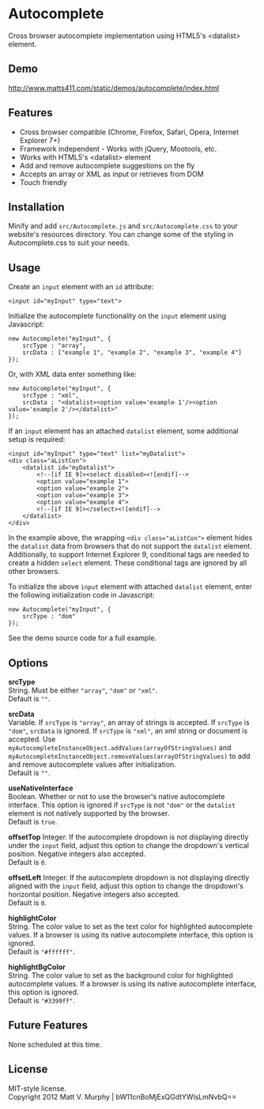 Autocomplete
============

Cross browser autocomplete implementation using HTML5's &lt;datalist&gt; element.

Demo
----

http://www.matts411.com/static/demos/autocomplete/index.html

Features
--------

* Cross browser compatible (Chrome, Firefox, Safari, Opera, Internet Explorer 7+)
* Framework independent - Works with jQuery, Mootools, etc.
* Works with HTML5's &lt;datalist&gt; element
* Add and remove autocomplete suggestions on the fly
* Accepts an array or XML as input or retrieves from DOM
* Touch friendly

Installation
------------

Minify and add `src/Autocomplete.js` and `src/Autocomplete.css` to your website's 
resources directory. You can change some of the styling in Autocomplete.css to suit 
your needs.

Usage
-----

Create an `input` element with an `id` attribute:

    <input id="myInput" type="text">

Initialize the autocomplete functionality on the `input` element using Javascript:

    new Autocomplete("myInput", {
        srcType : "array", 
        srcData : ["example 1", "example 2", "example 3", "example 4"]
    });

Or, with XML data enter something like:

    new Autocomplete("myInput", {
        srcType : "xml", 
        srcData : "<datalist><option value='example 1'/><option value='example 2'/></datalist>"
    });

If an `input` element has an attached `datalist` element, some additional setup is 
required:

    <input id="myInput" type="text" list="myDatalist">
    <div class="aListCon">
        <datalist id="myDatalist">
            <!--[if IE 9]><select disabled><![endif]-->
            <option value="example 1">
            <option value="example 2">
            <option value="example 3">
            <option value="example 4">
            <!--[if IE 9]></select><![endif]-->
        </datalist>
    </div>

In the example above, the wrapping `<div class="aListCon">` element hides the `datalist` 
data from browsers that do not support the `datalist` element. Additionally, to support 
Internet Explorer 9, conditional tags are needed to create a hidden `select` element. 
These conditional tags are ignored by all other browsers.

To initialize the above `input` element with attached `datalist` element, enter the 
following initialization code in Javascript:

    new Autocomplete("myInput", {
        srcType : "dom"
    });

See the demo source code for a full example.

Options
-------

**srcType**  
String. Must be either `"array"`, `"dom"` or `"xml"`.  
Default is `""`.

**srcData**  
Variable. If `srcType` is `"array"`, an array of strings is accepted. If `srcType` is `"dom"`, `srcData` 
is ignored. If `srcType` is `"xml"`, an xml string or document is accepted. Use 
`myAutocompleteInstanceObject.addValues(arrayOfStringValues)` and 
`myAutocompleteInstanceObject.removeValues(arrayOfStringValues)` to add and remove autocomplete values 
after initialization.  
Default is `""`.

**useNativeInterface**  
Boolean. Whether or not to use the browser's native autocomplete interface. This option is ignored if 
`srcType` is not `"dom"` or the `datalist` element is not natively supported by the browser.  
Default is `true`.

**offsetTop**
Integer. If the autocomplete dropdown is not displaying directly under the `input` field, adjust this 
option to change the dropdown's vertical position. Negative integers also accepted.  
Default is `0`.

**offsetLeft**
Integer. If the autocomplete dropdown is not displaying directly aligned with the `input` field, adjust 
this option to change the dropdown's horizontal position. Negative integers also accepted.  
Default is `0`.

**highlightColor**  
String. The color value to set as the text color for highlighted autocomplete values. If a browser is using 
its native autocomplete interface, this option is ignored.  
Default is `"#ffffff"`.

**highlightBgColor**  
String. The color value to set as the background color for highlighted autocomplete values. If a browser is 
using its native autocomplete interface, this option is ignored.  
Default is `"#3399ff"`.

Future Features
---------------

None scheduled at this time.

License
-------

MIT-style license.  
Copyright 2012 Matt V. Murphy | bW11cnBoMjExQGdtYWlsLmNvbQ==
